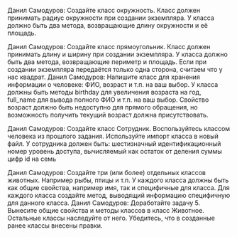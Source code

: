 
Данил Самодуров: Создайте класс окружность.
Класс должен принимать радиус окружности при создании экземпляра.
У класса должно быть два метода, возвращающие длину окружности и её площадь.

Данил Самодуров: Создайте класс прямоугольник.
Класс должен принимать длину и ширину при создании экземпляра.
У класса должно быть два метода, возвращающие периметр и площадь.
Если при создании экземпляра передаётся только одна сторона, считаем что у нас квадрат.
Данил Самодуров: Напишите класс для хранения информации о человеке: ФИО, возраст и т.п. на ваш выбор.
У класса должны быть методы birthday для увеличения возраста на год, full_name для вывода полного ФИО и т.п. на ваш выбор.
Cвойство возраст должно быть недоступно для прямого обращения, но возможность получить текущий возраст должна присутствовать.

Данил Самодуров: Создайте класс Сотрудник.
Воспользуйтесь классом человека из прошлого задания. Используйте импорт класса в новый файл.
У сотрудника должен быть:
шестизначный идентификационный номер
уровень доступа, вычисляемый как остаток от деления суммы цифр id на семь

Данил Самодуров: Создайте три (или более) отдельных классов животных. Например рыбы, птицы и т.п.
У каждого класса должны быть как общие свойства, например имя, так и специфичные для класса.
Для каждого класса создайте метод, выводящий информацию специфичную для данного класса.
Данил Самодуров: Доработайте задачу 5.
Вынесите общие свойства и методы классов в класс Животное.
Остальные классы наследуйте от него.
Убедитесь, что в созданные ранее классы внесены правки.
